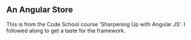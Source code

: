 ## An Angular Store

This is from the Code School course 'Sharpening Up with Angular JS'. I followed along to get a taste for the framework.
